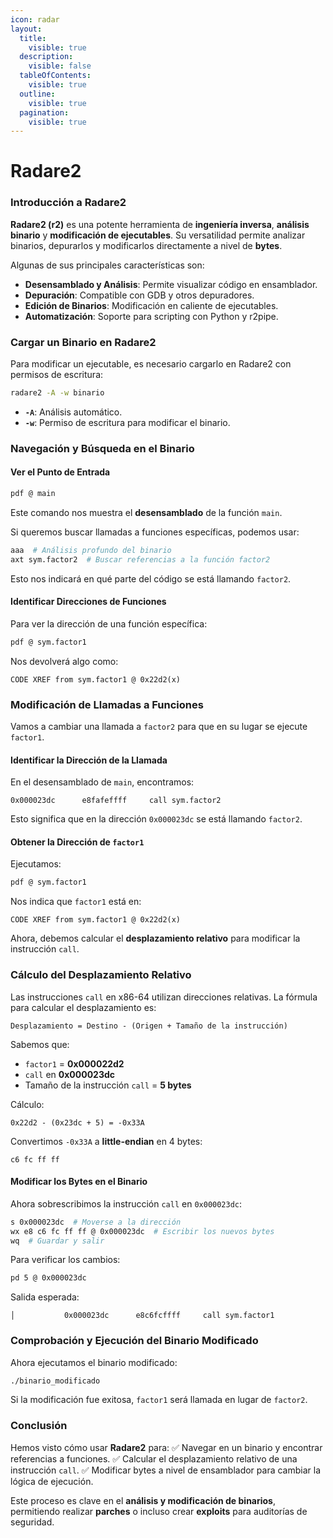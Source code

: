 ```yaml
---
icon: radar
layout:
  title:
    visible: true
  description:
    visible: false
  tableOfContents:
    visible: true
  outline:
    visible: true
  pagination:
    visible: true
---
```


# Radare2

### Introducción a Radare2

**Radare2 (r2)** es una potente herramienta de **ingeniería inversa**, **análisis binario** y **modificación de ejecutables**. Su versatilidad permite analizar binarios, depurarlos y modificarlos directamente a nivel de **bytes**.

Algunas de sus principales características son:

* **Desensamblado y Análisis**: Permite visualizar código en ensamblador.
* **Depuración**: Compatible con GDB y otros depuradores.
* **Edición de Binarios**: Modificación en caliente de ejecutables.
* **Automatización**: Soporte para scripting con Python y r2pipe.

### Cargar un Binario en Radare2

Para modificar un ejecutable, es necesario cargarlo en Radare2 con permisos de escritura:

```sh
radare2 -A -w binario
```

* **`-A`**: Análisis automático.
* **`-w`**: Permiso de escritura para modificar el binario.

### Navegación y Búsqueda en el Binario

#### Ver el Punto de Entrada

```sh
pdf @ main
```

Este comando nos muestra el **desensamblado** de la función `main`.

Si queremos buscar llamadas a funciones específicas, podemos usar:

```sh
aaa  # Análisis profundo del binario
axt sym.factor2  # Buscar referencias a la función factor2
```

Esto nos indicará en qué parte del código se está llamando `factor2`.

#### Identificar Direcciones de Funciones

Para ver la dirección de una función específica:

```sh
pdf @ sym.factor1
```

Nos devolverá algo como:

```assembly
CODE XREF from sym.factor1 @ 0x22d2(x)
```

### Modificación de Llamadas a Funciones

Vamos a cambiar una llamada a `factor2` para que en su lugar se ejecute `factor1`.

#### Identificar la Dirección de la Llamada

En el desensamblado de `main`, encontramos:

```assembly
0x000023dc      e8fafeffff     call sym.factor2
```

Esto significa que en la dirección `0x000023dc` se está llamando `factor2`.

#### Obtener la Dirección de `factor1`

Ejecutamos:

```sh
pdf @ sym.factor1
```

Nos indica que `factor1` está en:

```assembly
CODE XREF from sym.factor1 @ 0x22d2(x)
```

Ahora, debemos calcular el **desplazamiento relativo** para modificar la instrucción `call`.

### Cálculo del Desplazamiento Relativo

Las instrucciones `call` en x86-64 utilizan direcciones relativas. La fórmula para calcular el desplazamiento es:

```
Desplazamiento = Destino - (Origen + Tamaño de la instrucción)
```

Sabemos que:

* `factor1` = **0x000022d2**
* `call` en **0x000023dc**
* Tamaño de la instrucción `call` = **5 bytes**

Cálculo:

```
0x22d2 - (0x23dc + 5) = -0x33A
```

Convertimos `-0x33A` a **little-endian** en 4 bytes:

```
c6 fc ff ff
```

#### Modificar los Bytes en el Binario

Ahora sobrescribimos la instrucción `call` en `0x000023dc`:

```sh
s 0x000023dc  # Moverse a la dirección
wx e8 c6 fc ff ff @ 0x000023dc  # Escribir los nuevos bytes
wq  # Guardar y salir
```

Para verificar los cambios:

```sh
pd 5 @ 0x000023dc
```

Salida esperada:

```assembly
│           0x000023dc      e8c6fcffff     call sym.factor1
```

### Comprobación y Ejecución del Binario Modificado

Ahora ejecutamos el binario modificado:

```sh
./binario_modificado
```

Si la modificación fue exitosa, `factor1` será llamada en lugar de `factor2`.

### Conclusión

Hemos visto cómo usar **Radare2** para: ✅ Navegar en un binario y encontrar referencias a funciones. ✅ Calcular el desplazamiento relativo de una instrucción `call`. ✅ Modificar bytes a nivel de ensamblador para cambiar la lógica de ejecución.

Este proceso es clave en el **análisis y modificación de binarios**, permitiendo realizar **parches** o incluso crear **exploits** para auditorías de seguridad.

